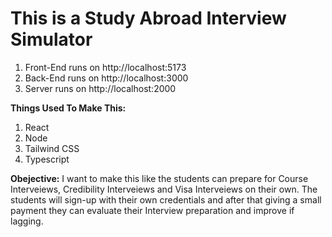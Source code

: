 <h1>This is a Study Abroad Interview Simulator</h1>

1. Front-End runs on http://localhost:5173
2. Back-End runs on http://localhost:3000
3. Server runs on http://localhost:2000

<b>Things Used To Make This:</b>
1. React
2. Node
3. Tailwind CSS
4. Typescript

<b>Obejective:</b> I want to make this like the students can prepare for Course Interveiews, Credibility Interveiews and Visa Interveiews on their own. The students will sign-up with their own credentials and after that giving a small payment they can evaluate their Interview preparation and improve if lagging.

